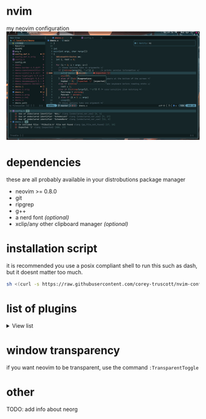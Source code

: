# nvim
my neovim configuration
![source code from dmenu](screenshots/demo.png)

# dependencies
these are all probably available in your distrobutions package manager
* neovim >= 0.8.0
* git
* ripgrep 
* g++
* a nerd font *(optional)*
* xclip/any other clipboard manager *(optional)*

# installation script
it is recommended you use a posix compliant shell to run this such as dash, but it doesnt matter too much.
```sh
sh <(curl -s https://raw.githubusercontent.com/corey-truscott/nvim-config/main/install.sh)
```

# list of plugins
<details>
  <summary>View list</summary>

* autopairs
* barbar
* barbecue
* cmp
* cmp-nvim-lsp
* colorizer
* comment
* dressing
* emmet
* fugitive
* gitsigns
* lsp-zero
* lspconfig
* lualine
* luasnip
* mason
* mason-lspconfig
* mason-null-ls
* mini.starter
* navic
* nightfox
* noice
* notify
* nui
* null-ls
* nvim-tree
* orgmode
* persistence
* playground
* plenary
* repeat
* speeddating
* surround
* telescope
* toggleterm
* transparent
* treesitter
* trouble
* ts-context-commentstring
* undotree
* web-devicons
* which key
* yankassassin

</details>

# window transparency
if you want neovim to be transparent, use the command `:TransparentToggle`

# other
TODO: add info about neorg
